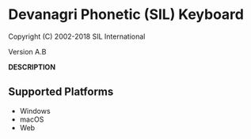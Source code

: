 # Devanagri Phonetic (SIL) Keyboard

Copyright (C) 2002-2018 SIL International

Version A.B

__DESCRIPTION__
<add a description of this keyboard>


## Supported Platforms
 * Windows
 * macOS
 * Web
